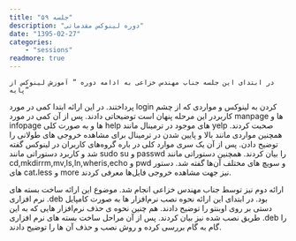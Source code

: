 ```yaml
---
title: "جلسه ۵۹"
description: "دوره لینوکس مقدماتی"
date: "1395-02-27"
categories:
    - "sessions"
readmore: true
---
```

    در ابتدای این جلسه جناب مهندس خزاعی به ادامه دوره ” آموزش لینوکس از پایه”
پرداختند. در این ارائه ابتدا کمی در مورد login کردن به لینوکس و مواردی که از
چشم کاربردر این مرحله پنهان است توضیحاتی دادند. پس از آن کمی در مورد manpage
ها و infopage ها و به صورت کلی help های موجود در ترمینال مانند yelp صحبت
کردند. همچنین مواردی مانند بالا و پایین شدن در ترمینال برای مشاهده خروجی های
طولانی را توضیح دادن. پس از آن یک سری موارد کلی در باره گروه‌های کاربران در
لینوکس گفته شد و کاربرد دستوراتی مانند sudo su و passwd را بیان کردند. همچنین
دستوراتی مانند cd,mkdirrm,mv,ls,ln,wheris,echo و pwd و سویچ های مختلف آن‌ها
گفته شد. دستور های cat،less و more نیز جهت مشاهده خروجی فایل‌ها معرفی کردند.

ارائه دوم نیز توسط جناب مهندس خزاعی انجام شد. موضوع این ارائه ساخت بسته های
نرم افزاری .deb بود. در ابتدای این ارائه نحوه نصب نرم‌افزار ها به صورت کامپایل
دستی بر روی اوبنتو را توضیح دادند. هم چنین نحوه ی حذف نرم‌افزار هایی که به این
طریق نصب شده نیز بیان کردند. پس از آن مراحل ساخت بسته های نرم افزاری .deb را
گام به گام بررسی کرده و روش نصب و حذف آن ها را توضیح دادند.

